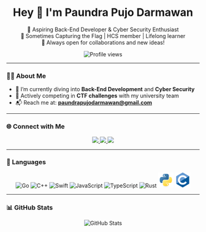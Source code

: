 <h1 align="center">Hey 👋 I'm Paundra Pujo Darmawan</h1>

<p align="center">
  🚀 Aspiring Back-End Developer & Cyber Security Enthusiast<br>
  🎯 Sometimes Capturing the Flag | HCS member | Lifelong learner<br>
  💬 Always open for collaborations and new ideas!
</p>

<p align="center">
  <img src="https://komarev.com/ghpvc/?username=paundrap&label=Profile%20views&color=ff5733&style=flat-square" alt="Profile views" />
</p>

---

### 👨‍💻 About Me

- 🔭 I’m currently diving into **Back-End Development** and **Cyber Security**
- 🧩 Actively competing in **CTF challenges** with my university team
- 📬 Reach me at: **paundrapujodarmawan@gmail.com**

---

### 🌐 Connect with Me

<p align="center">
  <a href="https://twitter.com/paundrapujo" target="_blank">
    <img src="https://img.shields.io/badge/Twitter-%231DA1F2.svg?&style=for-the-badge&logo=twitter&logoColor=white" />
  </a>
  <a href="https://instagram.com/paundra.pujo" target="_blank">
    <img src="https://img.shields.io/badge/Instagram-%23E4405F.svg?&style=for-the-badge&logo=instagram&logoColor=white" />
  </a>
  <a href="https://www.linkedin.com/in/paundra-pujo-darmawan/">
    <img src="https://img.shields.io/badge/-LinkedIn-blue?style=for-the-badge&logo=Linkedin&logoColor=white" />
  </a>
</p>

---

### 🧠 Languages

<p align="center">
  <img src="https://cdn.jsdelivr.net/gh/devicons/devicon/icons/go/go-original.svg" width="40" height="40" alt="Go" />
  <img src="https://cdn.jsdelivr.net/gh/devicons/devicon/icons/cplusplus/cplusplus-original.svg" width="40" height="40" alt="C++" />
  <img src="https://cdn.jsdelivr.net/gh/devicons/devicon/icons/swift/swift-original.svg" width="40" height="40" alt="Swift" />
  <img src="https://cdn.jsdelivr.net/gh/devicons/devicon/icons/javascript/javascript-original.svg" width="40" height="40" alt="JavaScript" />
  <img src="https://cdn.jsdelivr.net/gh/devicons/devicon/icons/typescript/typescript-original.svg" width="40" height="40" alt="TypeScript" />
  <img src="https://www.rust-lang.org/logos/rust-logo-512x512.png" width="40" height="40" alt="Rust" />
  <img src="https://github.com/devicons/devicon/blob/v2.16.0/icons/python/python-original.svg" width="40" height="40" alt="Python" />
  <img src="https://github.com/devicons/devicon/blob/v2.16.0/icons/c/c-original.svg" width="40" height="40" alt="C" />
</p>

---

### 📊 GitHub Stats

<p align="center">
  <img src="https://github-readme-stats.vercel.app/api?username=paundrap&show_icons=true&theme=default&hide_title=true&hide=stars" alt="GitHub Stats" />
</p>
